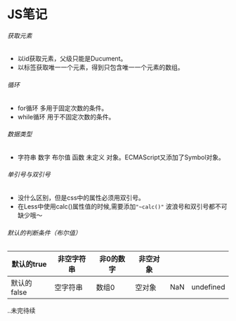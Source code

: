 # JS笔记

###### 获取元素
* 以id获取元素，父级只能是Ducument。
* 以标签获取唯一一个元素，得到只包含唯一一个元素的数组。

###### 循环
* for循环 多用于固定次数的条件。
* while循环 用于不固定次数的条件。

###### 数据类型
* 字符串 数字 布尔值 函数 未定义 对象。ECMAScript又添加了Symbol对象。

###### 单引号与双引号
* 没什么区别，但是css中的属性必须用双引号。
* 在Less中使用calc()属性值的时候,需要添加` "~calc()" ` 波浪号和双引号都不可缺少哦～

###### 默认的判断条件（布尔值）
默认的true | 非空字符串 | 非0的数字 | 非空对象 |    |    | 
---------|------------|---------|---------|----| -----
默认的false| 空字符串 | 数组0 | 空对象 | NaN | undefined
 
..未完待续